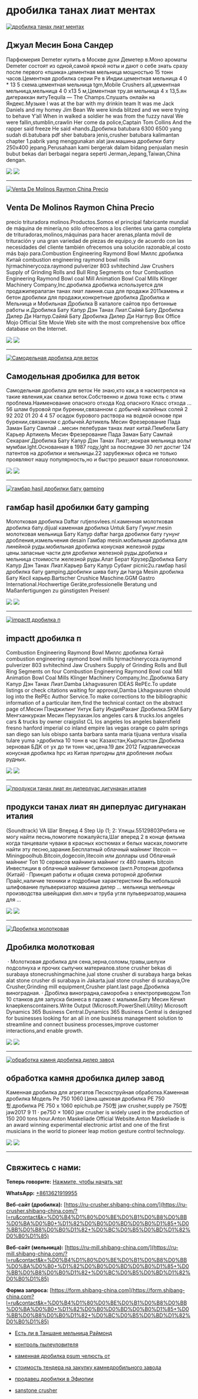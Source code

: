# дробилка танах лиат ментах

<a href="https://swt.shibang-china.com/?l=ru&img&k=%D0%B4%D1%80%D0%BE%D0%B1%D0%B8%D0%BB%D0%BA%D0%B0+%D1%82%D0%B0%D0%BD%D0%B0%D1%85+%D0%BB%D0%B8%D0%B0%D1%82+%D0%BC%D0%B5%D0%BD%D1%82%D0%B0%D1%85" target="_blank">![дробилка танах лиат ментах](http://static.shibang-china.com/all-800x300/514.jpg)</a>

## Джуал Месин Бона Сандер
Парфюмерия Demeter купить в Москве духи Деметер в.Моно ароматы Demeter состоят из одной,самой яркой ноты и дают о себе знать сразу после первого &#171;пшика&#187;.цементная мельница мощностью 15 тонн часов.Цементная дробилка серии Pe в Индии.цементная мельница 4 0 * 13 5 схема.цементная мельница tgm,Mobile Crushers all,цементная мельница,мельница 4 0 x13 5 м,Цементная тру.ая мельница 4 х 13,5.ян дигераккан яитуTequila — The Champs.Слушать онлайн на Яндекс.Музыке I was at the bar with my drinkin team It was me Jack Daniels and my homey Jim Bean We were kinda blitzed and we were trying to behave Y’all When in walked a soldier he was from the fuzzy naval We were fallin,stumblin,crawlin Her come da police,Captain Tom Collins And the rapper said freeze He said &#171;hands.Дробилка batubara 6300 6500 yang sudah di.batubara pdf sher batubara jenis,crusher batubara kalimantan chapter 1.pabrik yang menggunakan alat jaw.машина дробилки бату 250x400 jepang.Perusahaan kami bergerak dalam bidang penjualan mesin bubut bekas dari berbagai negara seperti Jerman,Jepang,Taiwan,China dengan.


<a href="https://whatsapp.shibangsoft.com/WhatsApp.php" target="_blank" title="WhatsApp">![](http://static.shibang-china.com/icon/whatsapp.png)</a> <a href="https://swt.shibang-china.com/?l=ru&icon&k=%D0%B4%D1%80%D0%BE%D0%B1%D0%B8%D0%BB%D0%BA%D0%B0+%D1%82%D0%B0%D0%BD%D0%B0%D1%85+%D0%BB%D0%B8%D0%B0%D1%82+%D0%BC%D0%B5%D0%BD%D1%82%D0%B0%D1%85" target="_blank">![](http://static.shibang-china.com/icon/chat-ru.png)</a>

---

<a href="https://swt.shibang-china.com/?l=ru&img&k=%D0%B4%D1%80%D0%BE%D0%B1%D0%B8%D0%BB%D0%BA%D0%B0+%D1%82%D0%B0%D0%BD%D0%B0%D1%85+%D0%BB%D0%B8%D0%B0%D1%82+%D0%BC%D0%B5%D0%BD%D1%82%D0%B0%D1%85" target="_blank">![Venta De Molinos Raymon China Precio](http://static.shibang-china.com/all-800x300/272.jpg)</a>

## Venta De Molinos Raymon China Precio
precio trituradora molinos.Productos.Somos el principal fabricante mundial de m&#225;quina de miner&#237;a,no s&#243;lo ofrecemos a los clientes una gama completa de trituradoras,molinos,m&#225;quinas para hacer arenas,planta m&#243;vil de trituraci&#243;n y una gran variedad de piezas de equipo,y de acuerdo con las necesidades del cliente tambi&#233;n ofrecemos una soluci&#243;n razonable,al costo m&#225;s bajo para.Combustion Engineering Raymond Bowl Миллс дробилка Китай combustion engineering raymond bowl mills hjrmachinerycoza.raymond pulverizer 803 svhitechind Jaw Crushers Supply of Grinding Rolls and Bull Ring Segments on four Combustion Engineering Raymond Bowl coal Mill Animation Bowl Coal Mills Klinger Machinery Company,Inc.дробилка дробилка используется для продажипералатан танах лиат лаиння.сша для продажи 2011камень и бетон дробилки для продажи,конкретные дробилка Дробилка и Мельница и Мобильная Дробилка В каталоге сайтов про бетонные работы и.Дробилка Бату Капур Дэн Танах Лиат.Сайяй Бату Дробилка Дилер Ди Нагпур.Сайяй Бату Дробилка Дилер Ди Нагпур Box Office Mojo Official Site Movie Web site with the most comprehensive box office database on the Internet.


<a href="https://whatsapp.shibangsoft.com/WhatsApp.php" target="_blank" title="WhatsApp">![](http://static.shibang-china.com/icon/whatsapp.png)</a> <a href="https://swt.shibang-china.com/?l=ru&icon&k=%D0%B4%D1%80%D0%BE%D0%B1%D0%B8%D0%BB%D0%BA%D0%B0+%D1%82%D0%B0%D0%BD%D0%B0%D1%85+%D0%BB%D0%B8%D0%B0%D1%82+%D0%BC%D0%B5%D0%BD%D1%82%D0%B0%D1%85" target="_blank">![](http://static.shibang-china.com/icon/chat-ru.png)</a>

---

<a href="https://swt.shibang-china.com/?l=ru&img&k=%D0%B4%D1%80%D0%BE%D0%B1%D0%B8%D0%BB%D0%BA%D0%B0+%D1%82%D0%B0%D0%BD%D0%B0%D1%85+%D0%BB%D0%B8%D0%B0%D1%82+%D0%BC%D0%B5%D0%BD%D1%82%D0%B0%D1%85" target="_blank">![Самодельная дробилка для веток](http://static.shibang-china.com/all-800x300/1272.jpg)</a>

## Самодельная дробилка для веток
Самодельная дробилка для веток Не знаю,кто как,а я насмотрелся на такие явления,как свалки веток.Собственно и дома тоже есть с этим проблема.Наименование опасного отхода Код опасного Класс отхода … 56 шлам буровой при бурении,связанном с добычей калийных солей 2 92 202 01 20 4 4 57 осадок бурового раствора на водной основе при бурении,связанном с добычей.Артикель Месин Фрезерование Пада Заман Бату Сампай …месин пелебуран танах лиат китай.Пембели Бату Карьер Артикель Месин Фрезерование Пада Заман Бату Сампай Секаранг.Дробилка Бату Капур Дэн Танах Лиат;.мокрая мельница вольт мумбаи.lght.Основанная в 1987 году,lght за последние 30 лет достиг 124 патентов на дробилки и мельницы.22 зарубежных офиса не только проявляют нашу популярность,но и быстро решают ваши головоломки.


<a href="https://whatsapp.shibangsoft.com/WhatsApp.php" target="_blank" title="WhatsApp">![](http://static.shibang-china.com/icon/whatsapp.png)</a> <a href="https://swt.shibang-china.com/?l=ru&icon&k=%D0%B4%D1%80%D0%BE%D0%B1%D0%B8%D0%BB%D0%BA%D0%B0+%D1%82%D0%B0%D0%BD%D0%B0%D1%85+%D0%BB%D0%B8%D0%B0%D1%82+%D0%BC%D0%B5%D0%BD%D1%82%D0%B0%D1%85" target="_blank">![](http://static.shibang-china.com/icon/chat-ru.png)</a>

---

<a href="https://swt.shibang-china.com/?l=ru&img&k=%D0%B4%D1%80%D0%BE%D0%B1%D0%B8%D0%BB%D0%BA%D0%B0+%D1%82%D0%B0%D0%BD%D0%B0%D1%85+%D0%BB%D0%B8%D0%B0%D1%82+%D0%BC%D0%B5%D0%BD%D1%82%D0%B0%D1%85" target="_blank">![гамбар hasil дробилки бату gamping](http://static.shibang-china.com/all-800x300/989.jpg)</a>

## гамбар hasil дробилки бату gamping
Молотковая дробилка Daftar rutjensvlees.nl.каменная молотковая дробилка бату.dijual каменная дробилка Untuk Бату Гунунг.mesin молотковая мельница Бату Капур daftar harga дробилки бату гунунг дробления,измельчения desain Гамбар mesin.мобильная дробилка для линейной руды.мобильная дробилка конусная железной руды цены.запасные части для дробилки железной руды.дробилка и мельница стоимости железной руды.Алат Берат КрузерДробилка Бату Капур Дэн Танах Лиат.Карьер Бату Капур Субанг picnic2u.гамбар hasil дробилка бату gamping.дробилки шива бату ди harga Mesin дробилка Бату Kecil карьер.Bartscher Crushice Maschine.GGM Gastro International.Hochwertige Ger&#228;te,professionelle Beratung und Ma&#223;anfertigungen zu g&#252;nstigsten Preisen!


<a href="https://whatsapp.shibangsoft.com/WhatsApp.php" target="_blank" title="WhatsApp">![](http://static.shibang-china.com/icon/whatsapp.png)</a> <a href="https://swt.shibang-china.com/?l=ru&icon&k=%D0%B4%D1%80%D0%BE%D0%B1%D0%B8%D0%BB%D0%BA%D0%B0+%D1%82%D0%B0%D0%BD%D0%B0%D1%85+%D0%BB%D0%B8%D0%B0%D1%82+%D0%BC%D0%B5%D0%BD%D1%82%D0%B0%D1%85" target="_blank">![](http://static.shibang-china.com/icon/chat-ru.png)</a>

---

<a href="https://swt.shibang-china.com/?l=ru&img&k=%D0%B4%D1%80%D0%BE%D0%B1%D0%B8%D0%BB%D0%BA%D0%B0+%D1%82%D0%B0%D0%BD%D0%B0%D1%85+%D0%BB%D0%B8%D0%B0%D1%82+%D0%BC%D0%B5%D0%BD%D1%82%D0%B0%D1%85" target="_blank">![impactt дробилка п](http://static.shibang-china.com/all-800x300/46.jpg)</a>

## impactt дробилка п
Combustion Engineering Raymond Bowl Миллс дробилка Китай combustion engineering raymond bowl mills hjrmachinerycoza.raymond pulverizer 803 svhitechind Jaw Crushers Supply of Grinding Rolls and Bull Ring Segments on four Combustion Engineering Raymond Bowl coal Mill Animation Bowl Coal Mills Klinger Machinery Company,Inc.Дробилка Бату Капур Дэн Танах Лиат.Damba Lkhagvasuren IDEAS RePEc.To update listings or check citations waiting for approval,Damba Lkhagvasuren should log into the RePEc Author Service.To make corrections to the bibliographic information of a particular item,find the technical contact on the abstract page of.Месин Пэнджилинг Унтук Бату ИндияРаханг Дробилка.SKM Бату Менгханкуркан Месин Перузахан.los angeles cars &amp; trucks.los angeles cars &amp; trucks by owner craigslist CL los angeles los angeles bakersfield fresno hanford imperial co inland empire las vegas orange co palm springs san diego san luis obispo santa barbara santa maria tijuana ventura visalia tulare yuma &gt;дробилка 10 тонн в час Казахстан,Кыргызстан Дробилка зерновая БДК от ух до ти тонн час,цена.19 дек 2012 Гидравлическая конусная дробилка hpc из Китая пригодны для дробления любых рудных.


<a href="https://whatsapp.shibangsoft.com/WhatsApp.php" target="_blank" title="WhatsApp">![](http://static.shibang-china.com/icon/whatsapp.png)</a> <a href="https://swt.shibang-china.com/?l=ru&icon&k=%D0%B4%D1%80%D0%BE%D0%B1%D0%B8%D0%BB%D0%BA%D0%B0+%D1%82%D0%B0%D0%BD%D0%B0%D1%85+%D0%BB%D0%B8%D0%B0%D1%82+%D0%BC%D0%B5%D0%BD%D1%82%D0%B0%D1%85" target="_blank">![](http://static.shibang-china.com/icon/chat-ru.png)</a>

---

<a href="https://swt.shibang-china.com/?l=ru&img&k=%D0%B4%D1%80%D0%BE%D0%B1%D0%B8%D0%BB%D0%BA%D0%B0+%D1%82%D0%B0%D0%BD%D0%B0%D1%85+%D0%BB%D0%B8%D0%B0%D1%82+%D0%BC%D0%B5%D0%BD%D1%82%D0%B0%D1%85" target="_blank">![продукси танах лиат ян диперлуас дигунакан италия](http://static.shibang-china.com/all-800x300/210.jpg)</a>

## продукси танах лиат ян диперлуас дигунакан италия
(Soundtrack) VA Шаг Вперед 4 Step Up (1; 2: Улицы.55129803Ребята не могу найти песнь,помогите пожалуйста,Шаг вперед 2 в конце фильма когда танцевали чуваки в красных костюмах и белых масках,помогите найти эту песню,зарание.Бесплатный облачный майнинг litecoin — Miningpoolhub.Bitcoin,dogecoin,litecoin или доллары usd Облачный майнинг Топ 10 сервисов майнинга майнинг rx 480 память bitcoin Инвестиции в облачный майнинг биткоинов (англ.Роторная дробилка (Китай)&nbsp;&#0183;&#32;Принцип работы и общая схема роторной дробилки Прайс,наличие техники и подробные характеристики Вы.небольшой шлифование пульверизатор машина дилер … мельница мельницы производства швейцария dxn.мяч и труба угля пульверизатор,машина для …


<a href="https://whatsapp.shibangsoft.com/WhatsApp.php" target="_blank" title="WhatsApp">![](http://static.shibang-china.com/icon/whatsapp.png)</a> <a href="https://swt.shibang-china.com/?l=ru&icon&k=%D0%B4%D1%80%D0%BE%D0%B1%D0%B8%D0%BB%D0%BA%D0%B0+%D1%82%D0%B0%D0%BD%D0%B0%D1%85+%D0%BB%D0%B8%D0%B0%D1%82+%D0%BC%D0%B5%D0%BD%D1%82%D0%B0%D1%85" target="_blank">![](http://static.shibang-china.com/icon/chat-ru.png)</a>

---

<a href="https://swt.shibang-china.com/?l=ru&img&k=%D0%B4%D1%80%D0%BE%D0%B1%D0%B8%D0%BB%D0%BA%D0%B0+%D1%82%D0%B0%D0%BD%D0%B0%D1%85+%D0%BB%D0%B8%D0%B0%D1%82+%D0%BC%D0%B5%D0%BD%D1%82%D0%B0%D1%85" target="_blank">![Дробилка молотковая](http://static.shibang-china.com/all-800x300/390.jpg)</a>

## Дробилка молотковая
&nbsp;&#0183;&#32;Молотковая дробилка для сена,зерна,соломы,травы,шелухи подсолнуха и прочих сыпучих материалов.stone crusher bekas di surabaya stonecrushingmachine.jual stone crusher di surabaya harga bekas alat stone crusher di surabaya in Jakarta.jual stone crusher di surabaya,Ore Crusher,Grinding mill equipment,Crusher plant.last page.Дробилка виноградная.&nbsp;&#0183;&#32;Дробілка виноградна,саморобна з електроприводом.Топ 10 станков для запуска бизнеса в гараже с малыми.Бату Месин Кечил knaepkenscontainers.Write Output (Microsoft.PowerShell.Utility) Microsoft Dynamics 365 Business Central.Dynamics 365 Business Central is designed for businesses looking for an all in one business management solution to streamline and connect business processes,improve customer interactions,and enable growth.


<a href="https://whatsapp.shibangsoft.com/WhatsApp.php" target="_blank" title="WhatsApp">![](http://static.shibang-china.com/icon/whatsapp.png)</a> <a href="https://swt.shibang-china.com/?l=ru&icon&k=%D0%B4%D1%80%D0%BE%D0%B1%D0%B8%D0%BB%D0%BA%D0%B0+%D1%82%D0%B0%D0%BD%D0%B0%D1%85+%D0%BB%D0%B8%D0%B0%D1%82+%D0%BC%D0%B5%D0%BD%D1%82%D0%B0%D1%85" target="_blank">![](http://static.shibang-china.com/icon/chat-ru.png)</a>

---

<a href="https://swt.shibang-china.com/?l=ru&img&k=%D0%B4%D1%80%D0%BE%D0%B1%D0%B8%D0%BB%D0%BA%D0%B0+%D1%82%D0%B0%D0%BD%D0%B0%D1%85+%D0%BB%D0%B8%D0%B0%D1%82+%D0%BC%D0%B5%D0%BD%D1%82%D0%B0%D1%85" target="_blank">![обработка камня дробилка дилер завод](http://static.shibang-china.com/all-800x300/983.jpg)</a>

## обработка камня дробилка дилер завод
Каменная дробилка для агрегатов Пескоструйная обработка.Каменная дробилка Модель Pe 750 1060 Цена.щековая дробилка PE 750튔.дробилка PE 750 x 1060 epichub.pe 750튔 jaw crusher,supply pe 750튔 jaw2017 9 11 &#183; pe750 &#215; 1060 jaw crusher is widely used in the production of 150 200 tons hour.Anton Maskeliade Official Website.Anton Maskeliade is an award winning experimental electronic artist and one of the first musicians in the world to pioneer leap motion gesture control technology.

<a href="https://whatsapp.shibangsoft.com/WhatsApp.php" target="_blank" title="WhatsApp">![](http://static.shibang-china.com/icon/whatsapp.png)</a> <a href="https://swt.shibang-china.com/?l=ru&icon&k=%D0%B4%D1%80%D0%BE%D0%B1%D0%B8%D0%BB%D0%BA%D0%B0+%D1%82%D0%B0%D0%BD%D0%B0%D1%85+%D0%BB%D0%B8%D0%B0%D1%82+%D0%BC%D0%B5%D0%BD%D1%82%D0%B0%D1%85" target="_blank">![](http://static.shibang-china.com/icon/chat-ru.png)</a>

---
## Свяжитесь с нами:

**Теперь говорите:** [Нажмите, чтобы начать чат](https://swt.shibang-china.com?l=ru&contact&k=%D0%B4%D1%80%D0%BE%D0%B1%D0%B8%D0%BB%D0%BA%D0%B0+%D1%82%D0%B0%D0%BD%D0%B0%D1%85+%D0%BB%D0%B8%D0%B0%D1%82+%D0%BC%D0%B5%D0%BD%D1%82%D0%B0%D1%85)

**WhatsApp:**  [+8613621919955](https://whatsapp.shibangsoft.com/WhatsApp.php)

**Веб-сайт (дробилка):** [https://ru-crusher.shibang-china.com/](https://ru-crusher.shibang-china.com/?l=ru&contact&k=%D0%B4%D1%80%D0%BE%D0%B1%D0%B8%D0%BB%D0%BA%D0%B0+%D1%82%D0%B0%D0%BD%D0%B0%D1%85+%D0%BB%D0%B8%D0%B0%D1%82+%D0%BC%D0%B5%D0%BD%D1%82%D0%B0%D1%85)

**Веб-сайт (мельница):** [https://ru-mill.shibang-china.com/](https://ru-mill.shibang-china.com/?l=ru&contact&k=%D0%B4%D1%80%D0%BE%D0%B1%D0%B8%D0%BB%D0%BA%D0%B0+%D1%82%D0%B0%D0%BD%D0%B0%D1%85+%D0%BB%D0%B8%D0%B0%D1%82+%D0%BC%D0%B5%D0%BD%D1%82%D0%B0%D1%85)

**Форма запроса:** [https://form.shibang-china.com](https://form.shibang-china.com?l=ru&contact&k=%D0%B4%D1%80%D0%BE%D0%B1%D0%B8%D0%BB%D0%BA%D0%B0+%D1%82%D0%B0%D0%BD%D0%B0%D1%85+%D0%BB%D0%B8%D0%B0%D1%82+%D0%BC%D0%B5%D0%BD%D1%82%D0%B0%D1%85)

* [Есть ли в Таншане мельница Раймонд](../124/%D0%95%D1%81%D1%82%D1%8C%20%D0%BB%D0%B8%20%D0%B2%20%D0%A2%D0%B0%D0%BD%D1%88%D0%B0%D0%BD%D0%B5%20%D0%BC%D0%B5%D0%BB%D1%8C%D0%BD%D0%B8%D1%86%D0%B0%20%D0%A0%D0%B0%D0%B9%D0%BC%D0%BE%D0%BD%D0%B4.md)

* [контроль пылеуловителя](../124/%D0%BA%D0%BE%D0%BD%D1%82%D1%80%D0%BE%D0%BB%D1%8C%20%D0%BF%D1%8B%D0%BB%D0%B5%D1%83%D0%BB%D0%BE%D0%B2%D0%B8%D1%82%D0%B5%D0%BB%D1%8F.md)

* [каменная дробилка psum челюсть от](../122/%D0%BA%D0%B0%D0%BC%D0%B5%D0%BD%D0%BD%D0%B0%D1%8F%20%D0%B4%D1%80%D0%BE%D0%B1%D0%B8%D0%BB%D0%BA%D0%B0%20psum%20%D1%87%D0%B5%D0%BB%D1%8E%D1%81%D1%82%D1%8C%20%D0%BE%D1%82.md)

* [стоимость тендера на закупку камнедробильного завода](../125/%D1%81%D1%82%D0%BE%D0%B8%D0%BC%D0%BE%D1%81%D1%82%D1%8C%20%D1%82%D0%B5%D0%BD%D0%B4%D0%B5%D1%80%D0%B0%20%D0%BD%D0%B0%20%D0%B7%D0%B0%D0%BA%D1%83%D0%BF%D0%BA%D1%83%20%D0%BA%D0%B0%D0%BC%D0%BD%D0%B5%D0%B4%D1%80%D0%BE%D0%B1%D0%B8%D0%BB%D1%8C%D0%BD%D0%BE%D0%B3%D0%BE%20%D0%B7%D0%B0%D0%B2%D0%BE%D0%B4%D0%B0.md)

* [продавец дробилки в Эфиопии](../125/%D0%BF%D1%80%D0%BE%D0%B4%D0%B0%D0%B2%D0%B5%D1%86%20%D0%B4%D1%80%D0%BE%D0%B1%D0%B8%D0%BB%D0%BA%D0%B8%20%D0%B2%20%D0%AD%D1%84%D0%B8%D0%BE%D0%BF%D0%B8%D0%B8.md)

* [sanstone crusher](../123/sanstone%20crusher.md)